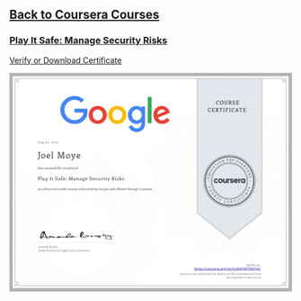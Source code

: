 ## [Back to Coursera Courses](/README.md)
### [Play It Safe: Manage Security Risks](https://www.coursera.org/learn/manage-security-risks)
[Verify or Download Certificate](https://www.coursera.org/verify/D65JMT9NUJLU)

![](D65JMT9NUJLU.jpg)